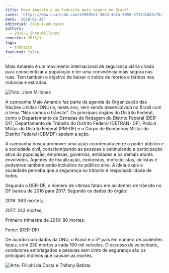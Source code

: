 ```yaml
---
title: Maio Amarelo e um trânsito mais seguro no Brasil
cover: 'https://www.ucarecdn.com/478892e1-3624-4a7a-8059-5723a1655c76/'
date: '2018-05-29'
editorial: 2018-1-educacao
authors:
  - 2018-1-jhon-millones
semester: 2018/1
tags:
  - trânsito
featured: false
---
```

Maio Amarelo é um movimento internacional de segurança viária criado para conscientizar a população e ter uma convivência mais segura nas ruas. Tem também o objetivo de baixar o índice de mortes e feridos nas rodovias e estradas.

![Foto: Jhon Millones](https://www.ucarecdn.com/67ffbcff-2d32-46be-b371-9fc2aeea0091/)

A campanha Maio Amarelo faz parte da agenda da Organização das Nações Unidas (ONU) e, neste ano, vem sendo desenvolvida no Brasil com o tema “Nós somos o trânsito“. Os principais órgãos do Distrito Federal, como o Departamento de Estradas de Rodagem do Distrito Federal (DER-DF), Departamento de Trânsito do Distrito Federal (DETRAN- DF), Polícia Militar do Distrito Federal (PM-DF) e o Corpo de Bombeiros Militar do Distrito Federal (CBMDF) apoiam a ação.

A campanha busca promover uma ação coordenada entre o poder público e a sociedade civil, conscientizando as pessoas e estimulando a participação ativa da população, empresas, governos, entidades e os demais atores envolvidos. Agentes de fiscalização, motoristas, motociclistas, ciclistas e pedestres também estão incluídos no público alvo. A ideia é que a sociedade perceba que a segurança no trânsito é responsabilidade de todos.

Segundo o DER-DF, o número de vítimas fatais em acidentes de trânsito no DF baixou de 2016 para 2017. Segundo os dados do órgão:

2016: 363 mortes;

2017: 243 mortes;

Primeiro trimestre de 2018: 80 mortes.

Fonte: (DER-DF)

De acordo com dados da ONU, o Brasil é o 5º país em número de acidentes fatais, com 230 mortes a cada 100 mil veículos. O excesso de velocidade, condutores embriagados e pessoas sem cinto de segurança são os principais motivos que causam as mortes.

![Arte: Filliphi da Costa e Thifany Batista](https://www.ucarecdn.com/78400eb9-d7d5-4823-92f0-e94ce8cea7c6/)
